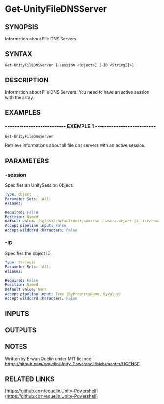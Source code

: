 # Get-UnityFileDNSServer

## SYNOPSIS
Information about File DNS Servers.

## SYNTAX

```
Get-UnityFileDNSServer [-session <Object>] [-ID <String[]>]
```

## DESCRIPTION
Information about File DNS Servers.
You need to have an active session with the array.

## EXAMPLES

### -------------------------- EXEMPLE 1 --------------------------
```
Get-UnityFileDnsServer
```

Retrieve informations about all file dns servers with an active session.

## PARAMETERS

### -session
Specifies an UnitySession Object.

```yaml
Type: Object
Parameter Sets: (All)
Aliases: 

Required: False
Position: Named
Default value: ($global:DefaultUnitySession | where-object {$_.IsConnected -eq $true})
Accept pipeline input: False
Accept wildcard characters: False
```

### -ID
Specifies the object ID.

```yaml
Type: String[]
Parameter Sets: (All)
Aliases: 

Required: False
Position: Named
Default value: None
Accept pipeline input: True (ByPropertyName, ByValue)
Accept wildcard characters: False
```

## INPUTS

## OUTPUTS

## NOTES
Written by Erwan Quelin under MIT licence - https://github.com/equelin/Unity-Powershell/blob/master/LICENSE

## RELATED LINKS

[https://github.com/equelin/Unity-Powershell](https://github.com/equelin/Unity-Powershell)

